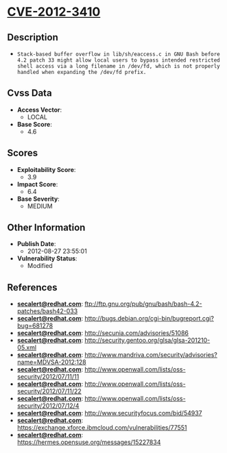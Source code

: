 
# [CVE-2012-3410](https://cve.mitre.org/cgi-bin/cvename.cgi?name=CVE-2012-3410)

## Description

- `Stack-based buffer overflow in lib/sh/eaccess.c in GNU Bash before 4.2 patch 33 might allow local users to bypass intended restricted shell access via a long filename in /dev/fd, which is not properly handled when expanding the /dev/fd prefix.`

## Cvss Data

- **Access Vector**:
  - LOCAL
- **Base Score**:
  - 4.6

## Scores

- **Exploitability Score**:
  - 3.9
- **Impact Score**:
  - 6.4
- **Base Severity**:
  - MEDIUM

## Other Information

- **Publish Date**:
  - 2012-08-27 23:55:01
- **Vulnerability Status**:
  - Modified

## References

- **secalert@redhat.com**: ftp://ftp.gnu.org/pub/gnu/bash/bash-4.2-patches/bash42-033
- **secalert@redhat.com**: http://bugs.debian.org/cgi-bin/bugreport.cgi?bug=681278
- **secalert@redhat.com**: http://secunia.com/advisories/51086
- **secalert@redhat.com**: http://security.gentoo.org/glsa/glsa-201210-05.xml
- **secalert@redhat.com**: http://www.mandriva.com/security/advisories?name=MDVSA-2012:128
- **secalert@redhat.com**: http://www.openwall.com/lists/oss-security/2012/07/11/11
- **secalert@redhat.com**: http://www.openwall.com/lists/oss-security/2012/07/11/22
- **secalert@redhat.com**: http://www.openwall.com/lists/oss-security/2012/07/12/4
- **secalert@redhat.com**: http://www.securityfocus.com/bid/54937
- **secalert@redhat.com**: https://exchange.xforce.ibmcloud.com/vulnerabilities/77551
- **secalert@redhat.com**: https://hermes.opensuse.org/messages/15227834

